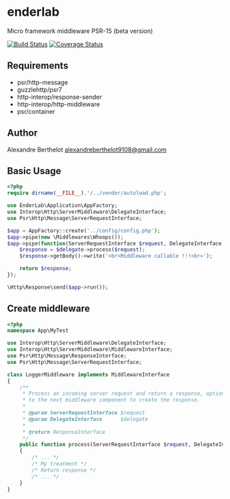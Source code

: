 # enderlab
Micro framework middleware PSR-15 (beta version)

[![Build Status](https://travis-ci.org/ender9108/enderlab.svg?branch=master)](https://travis-ci.org/ender9108/enderlab)
[![Coverage Status](https://coveralls.io/repos/github/ender9108/enderlab/badge.svg?branch=master)](https://coveralls.io/github/ender9108/enderlab?branch=master)


## Requirements
- psr/http-message
- guzzlehttp/psr7
- http-interop/response-sender
- http-interop/http-middleware
- psr/container


## Author
Alexandre Berthelot <alexandreberthelot9108@gmail.com>


## Basic Usage
```php
<?php
require dirname(__FILE__).'/../vendor/autoload.php';

use EnderLab\Application\AppFactory;
use Interop\Http\ServerMiddleware\DelegateInterface;
use Psr\Http\Message\ServerRequestInterface;

$app = AppFactory::create('../config/config.php');
$app->pipe(new \Middlewares\Whoops());
$app->pipe(function(ServerRequestInterface $request, DelegateInterface $delegate) {
    $response = $delegate->process($request);
    $response->getBody()->write('<br>Middleware callable !!!<br>');

    return $response;
});

\Http\Response\send($app->run());
```


## Create middleware
```php
<?php
namespace App\MyTest

use Interop\Http\ServerMiddleware\DelegateInterface;
use Interop\Http\ServerMiddleware\MiddlewareInterface;
use Psr\Http\Message\ResponseInterface;
use Psr\Http\Message\ServerRequestInterface;

class LoggerMiddleware implements MiddlewareInterface
{
    /**
     * Process an incoming server request and return a response, optionally delegating
     * to the next middleware component to create the response.
     *
     * @param ServerRequestInterface $request
     * @param DelegateInterface      $delegate
     *
     * @return ResponseInterface
     */
    public function process(ServerRequestInterface $request, DelegateInterface $delegate): ResponseInterface
    {
        /* ... */
        /* My treatment */
        /* Return response */
        /* ... */
    }
}
```